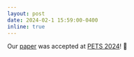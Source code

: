 ```yaml
---
layout: post
date: 2024-02-1 15:59:00-0400
inline: true
---
```


Our [paper](https://arxiv.org/abs/2306.01181) was accepted at [PETS 2024](https://petsymposium.org/)! 🎉
